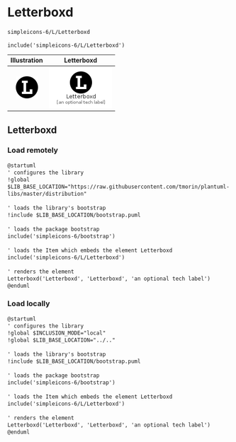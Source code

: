 # Letterboxd


```text
simpleicons-6/L/Letterboxd
```

```text
include('simpleicons-6/L/Letterboxd')
```



| Illustration | Letterboxd |
| :---: | :---: |
| ![illustration for Illustration](../../simpleicons-6/L/Letterboxd.png) | ![illustration for Letterboxd](../../simpleicons-6/L/Letterboxd.Local.png) |




## Letterboxd

### Load remotely
```plantuml
@startuml
' configures the library
!global $LIB_BASE_LOCATION="https://raw.githubusercontent.com/tmorin/plantuml-libs/master/distribution"

' loads the library's bootstrap
!include $LIB_BASE_LOCATION/bootstrap.puml

' loads the package bootstrap
include('simpleicons-6/bootstrap')

' loads the Item which embeds the element Letterboxd
include('simpleicons-6/L/Letterboxd')

' renders the element
Letterboxd('Letterboxd', 'Letterboxd', 'an optional tech label')
@enduml
```

### Load locally
```plantuml
@startuml
' configures the library
!global $INCLUSION_MODE="local"
!global $LIB_BASE_LOCATION="../.."

' loads the library's bootstrap
!include $LIB_BASE_LOCATION/bootstrap.puml

' loads the package bootstrap
include('simpleicons-6/bootstrap')

' loads the Item which embeds the element Letterboxd
include('simpleicons-6/L/Letterboxd')

' renders the element
Letterboxd('Letterboxd', 'Letterboxd', 'an optional tech label')
@enduml
```

